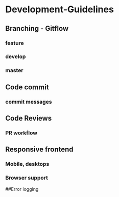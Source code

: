 # Development-Guidelines

## Branching - Gitflow
### feature
### develop
### master

## Code commit
### commit messages

## Code Reviews
### PR workflow

## Responsive frontend
### Mobile, desktops
### Browser support

##Error logging
